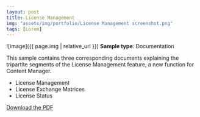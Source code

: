 ```yaml
---
layout: post
title: License Management
img: "assets/img/portfolio/License Management screenshot.png"
tags: [Lorem]
---
```


![image]({{ page.img | relative_url }})
**Sample type**: Documentation

This sample contains three corresponding documents explaining the tripartite segments of the License Management feature, a new function for Content Manager.
* License Management
* License Exchange Matrices
* License Status

<a href="https://raw.githubusercontent.com/bunnnnnnn/bunnnnnnn.github.io/main/_portfolio/scala-license-management.pdf" download>Download the PDF</a>

